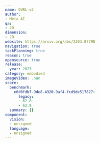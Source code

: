 ```yaml
---
name: OVRL-v2
author:
- Meta AI
qa:
- 2D
dimension:
- 2D
website: https://arxiv.org/abs/2303.07798
navigation: true
taskPlanning: true
reason: true
opensource: true
release:
  year: 2023
category: embodied
imageVideo: .nan
score:
  benchmark:
    e6d0fdb7-9de8-4320-9af4-fcd9de517827:
      legacy:
      - 62.8
      - 62.8
  summary: {}
component:
  vision:
  - unsigned
  language:
  - unsigned
---
```

